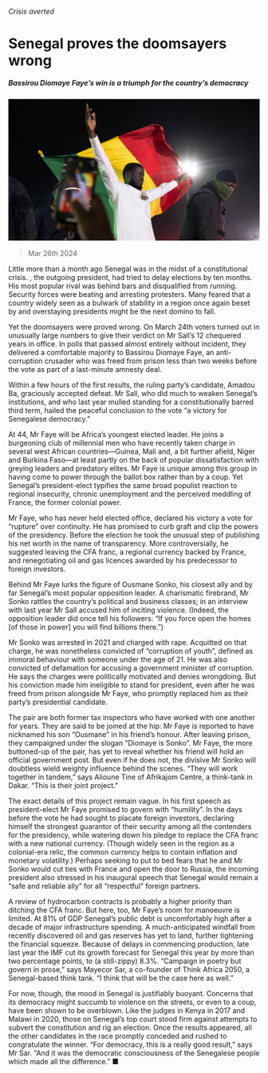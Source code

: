 ###### Crisis averted

# Senegal proves the doomsayers wrong 

##### Bassirou Diomaye Faye’s win is a triumph for the country’s democracy 

![image](images/20240330_MAP502.jpg) 

> Mar 26th 2024 

Little more than a month ago Senegal was in the midst of a constitutional crisis. , the outgoing president, had tried to delay elections by ten months. His most popular rival was behind bars and disqualified from running. Security forces were beating and arresting protesters. Many feared that a country widely seen as a bulwark of stability in a region once again beset by  and overstaying presidents might be the next domino to fall. 

Yet the doomsayers were proved wrong. On March 24th voters turned out in unusually large numbers to give their verdict on Mr Sall’s 12 chequered years in office. In polls that passed almost entirely without incident, they delivered a comfortable majority to Bassirou Diomaye Faye, an anti-corruption crusader who was freed from prison less than two weeks before the vote as part of a last-minute amnesty deal. 

Within a few hours of the first results, the ruling party’s candidate, Amadou Ba, graciously accepted defeat. Mr Sall, who did much to weaken Senegal’s institutions, and who last year mulled standing for a constitutionally barred third term, hailed the peaceful conclusion to the vote “a victory for Senegalese democracy.” 

At 44, Mr Faye will be Africa’s youngest elected leader. He joins a burgeoning club of millennial men who have recently taken charge in several west African countries—Guinea, Mali and, a bit further afield, Niger and Burkina Faso—at least partly on the back of popular dissatisfaction with greying leaders and predatory elites. Mr Faye is unique among this group in having come to power through the ballot box rather than by a coup. Yet Senegal’s president-elect typifies the same broad populist reaction to regional insecurity, chronic unemployment and the perceived meddling of France, the former colonial power. 

Mr Faye, who has never held elected office, declared his victory a vote for “rupture” over continuity. He has promised to curb graft and clip the powers of the presidency. Before the election he took the unusual step of publishing his net worth in the name of transparency. More controversially, he suggested leaving the CFA franc, a regional currency backed by France, and renegotiating oil and gas licences awarded by his predecessor to foreign investors. 

Behind Mr Faye lurks the figure of Ousmane Sonko, his closest ally and by far Senegal’s most popular opposition leader. A charismatic firebrand, Mr Sonko rattles the country’s political and business classes; in an interview with  last year Mr Sall accused him of inciting violence. (Indeed, the opposition leader did once tell his followers: “If you force open the homes [of those in power] you will find billions there.”) 

Mr Sonko was arrested in 2021 and charged with rape. Acquitted on that charge, he was nonetheless convicted of “corruption of youth”, defined as immoral behaviour with someone under the age of 21. He was also convicted of defamation for accusing a government minister of corruption. He says the charges were politically motivated and denies wrongdoing. But his conviction made him ineligible to stand for president, even after he was freed from prison alongside Mr Faye, who promptly replaced him as their party’s presidential candidate.

The pair are both former tax inspectors who have worked with one another for years. They are said to be joined at the hip: Mr Faye is reported to have nicknamed his son “Ousmane” in his friend’s honour. After leaving prison, they campaigned under the slogan “Diomaye is Sonko”. Mr Faye, the more buttoned-up of the pair, has yet to reveal whether his friend will hold an official government post. But even if he does not, the divisive Mr Sonko will doubtless wield weighty influence behind the scenes. “They will work together in tandem,” says Alioune Tine of Afrikajom Centre, a think-tank in Dakar. “This is their joint project.”

The exact details of this project remain vague. In his first speech as president-elect Mr Faye promised to govern with “humility”. In the days before the vote he had sought to placate foreign investors, declaring himself the strongest guarantor of their security among all the contenders for the presidency, while watering down his pledge to replace the CFA franc with a new national currency. (Though widely seen in the region as a colonial-era relic, the common currency helps to contain inflation and monetary volatility.) Perhaps seeking to put to bed fears that he and Mr Sonko would cut ties with France and open the door to Russia, the incoming president also stressed in his inaugural speech that Senegal would remain a “safe and reliable ally” for all “respectful” foreign partners. 

A review of hydrocarbon contracts is probably a higher priority than ditching the CFA franc. But here, too, Mr Faye’s room for manoeuvre is limited. At 81% of GDP Senegal’s public debt is uncomfortably high after a decade of major infrastructure spending. A much-anticipated windfall from recently discovered oil and gas reserves has yet to land, further tightening the financial squeeze. Because of delays in commencing production, late last year the IMF cut its growth forecast for Senegal this year by more than two percentage points, to (a still-zippy) 8.3%. “Campaign in poetry but govern in prose,” says Mayecor Sar, a co-founder of Think Africa 2050, a Senegal-based think tank. “I think that will be the case here as well.”

For now, though, the mood in Senegal is justifiably buoyant. Concerns that its democracy might succumb to violence on the streets, or even to a coup, have been shown to be overblown. Like the judges in Kenya in 2017 and Malawi in 2020, those on Senegal’s top court stood firm against attempts to subvert the constitution and rig an election. Once the results appeared, all the other candidates in the race promptly conceded and rushed to congratulate the winner. “For democracy, this is a really good result,” says Mr Sar. “And it was the democratic consciousness of the Senegalese people which made all the difference.” ■

